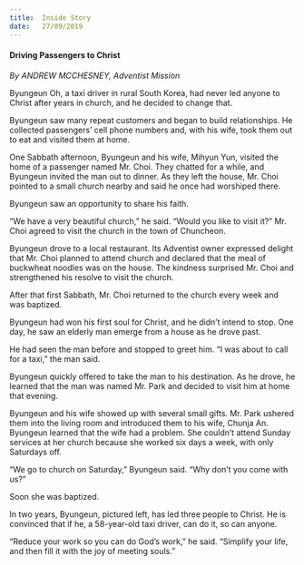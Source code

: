 ```yaml
---
title:  Inside Story
date:   27/09/2019
---
```


#### Driving Passengers to Christ

_By ANDREW MCCHESNEY, Adventist Mission_

Byungeun Oh, a taxi driver in rural South Korea, had never led anyone to Christ after years in church, and he decided to change that.

Byungeun saw many repeat customers and began to build relationships. He collected passengers’ cell phone numbers and, with his wife, took them out to eat and visited them at home.

One Sabbath afternoon, Byungeun and his wife, Mihyun Yun, visited the home of a passenger named Mr. Choi. They chatted for a while, and Byungeun invited the man out to dinner. As they left the house, Mr. Choi pointed to a small church nearby and said he once had worshiped there.

Byungeun saw an opportunity to share his faith.

“We have a very beautiful church,” he said. “Would you like to visit it?” Mr. Choi agreed to visit the church in the town of Chuncheon.

Byungeun drove to a local restaurant. Its Adventist owner expressed delight that Mr. Choi planned to attend church and declared that the meal of buckwheat noodles was on the house. The kindness surprised Mr. Choi and strengthened his resolve to visit the church.

After that first Sabbath, Mr. Choi returned to the church every week and was baptized.

Byungeun had won his first soul for Christ, and he didn’t intend to stop. One day, he saw an elderly man emerge from a house as he drove past.

He had seen the man before and stopped to greet him. “I was about to call for a taxi,” the man said.

Byungeun quickly offered to take the man to his destination. As he drove, he learned that the man was named Mr. Park and decided to visit him at home that evening.

Byungeun and his wife showed up with several small gifts. Mr. Park ushered them into the living room and introduced them to his wife, Chunja An. Byungeun learned that the wife had a problem. She couldn’t attend Sunday services at her church because she worked six days a week, with only Saturdays off.

“We go to church on Saturday,” Byungeun said. “Why don’t you come with us?”

Soon she was baptized.

In two years, Byungeun, pictured left, has led three people to Christ. He is convinced that if he, a 58-year-old taxi driver, can do it, so can anyone.

“Reduce your work so you can do God’s work,” he said. “Simplify your life, and then fill it with the joy of meeting souls.”